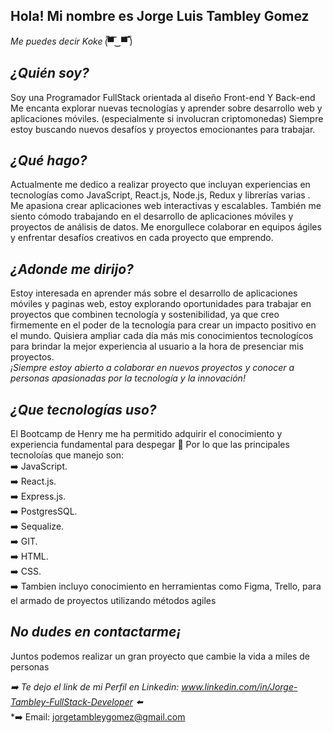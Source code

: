

## Hola! Mi nombre es Jorge Luis Tambley Gomez

   *Me puedes decir Koke*	(̿▀̿‿▀̿ ̿)

## *¿Quién soy?*
Soy una Programador FullStack orientada al diseño Front-end  Y Back-end
 Me encanta explorar nuevas tecnologías y aprender sobre desarrollo web y aplicaciones móviles. (especialmente si involucran criptomonedas)
 Siempre estoy buscando nuevos desafíos y proyectos emocionantes para trabajar.
 
## *¿Qué hago?*

Actualmente me dedico a realizar proyecto que incluyan experiencias en tecnologías como JavaScript, React.js, Node.js, Redux y librerías varias .  
Me apasiona crear aplicaciones web interactivas y escalables. También me siento cómodo trabajando en el desarrollo de aplicaciones móviles y proyectos de análisis de datos. Me enorgullece colaborar en equipos ágiles y enfrentar desafíos creativos en cada proyecto que emprendo.

## *¿Adonde me dirijo?*

Estoy interesada en aprender más sobre el desarrollo de aplicaciones móviles y paginas web, estoy explorando oportunidades para trabajar en proyectos que combinen tecnología y sostenibilidad, ya que creo firmemente en el poder de la tecnología para crear un impacto positivo en el mundo.
Quisiera ampliar cada día más mis conocimientos tecnologícos para brindar la mejor experiencia al usuario a la hora de presenciar mis proyectos.  
*¡Siempre estoy abierto a colaborar en nuevos proyectos y conocer a personas apasionadas por la tecnología y la innovación!*

## *¿Que tecnologías uso?*
El Bootcamp de Henry me ha permitido adquirir el conocimiento y experiencia fundamental para despegar 🚀 
Por lo que las principales tecnoloías que manejo son:  
➡️  JavaScript.  
➡️  React.js.  
➡️  Express.js.  
➡️  PostgresSQL.  
➡️  Sequalize.  
➡️  GIT.  
➡️  HTML.  
➡️  CSS.  
➡️  Tambien incluyo conocimiento en herramientas como Figma, Trello, para el armado de proyectos utilizando métodos agiles

## *No dudes en contactarme¡*

Juntos podemos realizar un gran proyecto que cambie la vida a miles de personas 


*➡️  Te dejo el link de mi Perfil en Linkedin: www.linkedin.com/in/Jorge-Tambley-FullStack-Developer ⬅️*   
*➡️                       Email: jorgetambleygomez@gmail.com      

